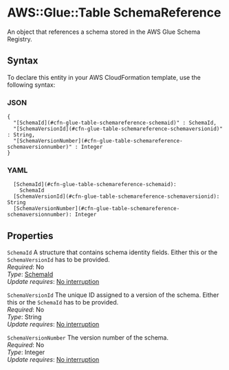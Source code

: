 # AWS::Glue::Table SchemaReference<a name="aws-properties-glue-table-schemareference"></a>

An object that references a schema stored in the AWS Glue Schema Registry\.

## Syntax<a name="aws-properties-glue-table-schemareference-syntax"></a>

To declare this entity in your AWS CloudFormation template, use the following syntax:

### JSON<a name="aws-properties-glue-table-schemareference-syntax.json"></a>

```
{
  "[SchemaId](#cfn-glue-table-schemareference-schemaid)" : SchemaId,
  "[SchemaVersionId](#cfn-glue-table-schemareference-schemaversionid)" : String,
  "[SchemaVersionNumber](#cfn-glue-table-schemareference-schemaversionnumber)" : Integer
}
```

### YAML<a name="aws-properties-glue-table-schemareference-syntax.yaml"></a>

```
  [SchemaId](#cfn-glue-table-schemareference-schemaid):
    SchemaId
  [SchemaVersionId](#cfn-glue-table-schemareference-schemaversionid): String
  [SchemaVersionNumber](#cfn-glue-table-schemareference-schemaversionnumber): Integer
```

## Properties<a name="aws-properties-glue-table-schemareference-properties"></a>

`SchemaId` <a name="cfn-glue-table-schemareference-schemaid"></a>
A structure that contains schema identity fields\. Either this or the `SchemaVersionId` has to be provided\.  
_Required_: No  
_Type_: [SchemaId](aws-properties-glue-table-schemaid.md)  
_Update requires_: [No interruption](https://docs.aws.amazon.com/AWSCloudFormation/latest/UserGuide/using-cfn-updating-stacks-update-behaviors.html#update-no-interrupt)

`SchemaVersionId` <a name="cfn-glue-table-schemareference-schemaversionid"></a>
The unique ID assigned to a version of the schema\. Either this or the `SchemaId` has to be provided\.  
_Required_: No  
_Type_: String  
_Update requires_: [No interruption](https://docs.aws.amazon.com/AWSCloudFormation/latest/UserGuide/using-cfn-updating-stacks-update-behaviors.html#update-no-interrupt)

`SchemaVersionNumber` <a name="cfn-glue-table-schemareference-schemaversionnumber"></a>
The version number of the schema\.  
_Required_: No  
_Type_: Integer  
_Update requires_: [No interruption](https://docs.aws.amazon.com/AWSCloudFormation/latest/UserGuide/using-cfn-updating-stacks-update-behaviors.html#update-no-interrupt)
